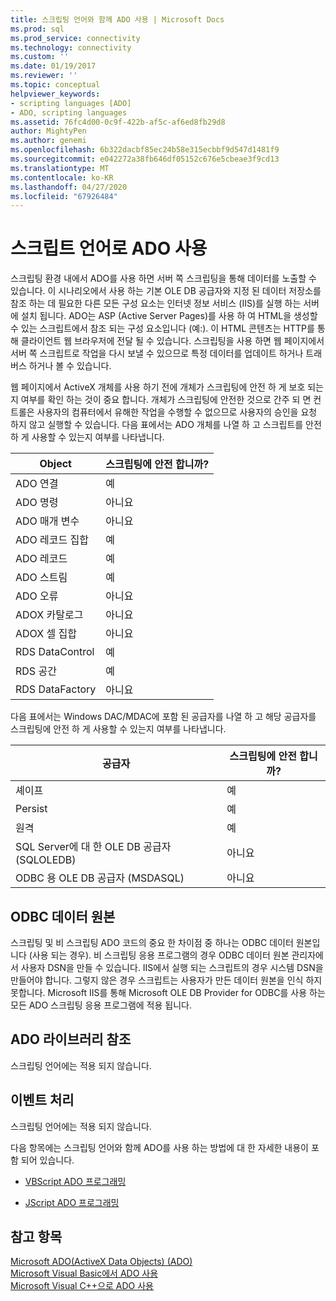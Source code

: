 ```yaml
---
title: 스크립팅 언어와 함께 ADO 사용 | Microsoft Docs
ms.prod: sql
ms.prod_service: connectivity
ms.technology: connectivity
ms.custom: ''
ms.date: 01/19/2017
ms.reviewer: ''
ms.topic: conceptual
helpviewer_keywords:
- scripting languages [ADO]
- ADO, scripting languages
ms.assetid: 76fc4d00-0c9f-422b-af5c-af6ed8fb29d8
author: MightyPen
ms.author: genemi
ms.openlocfilehash: 6b322dacbf85ec24b58e315ecbbf9d547d1481f9
ms.sourcegitcommit: e042272a38fb646df05152c676e5cbeae3f9cd13
ms.translationtype: MT
ms.contentlocale: ko-KR
ms.lasthandoff: 04/27/2020
ms.locfileid: "67926484"
---
```

# <a name="using-ado-with-scripting-languages"></a>스크립트 언어로 ADO 사용
스크립팅 환경 내에서 ADO를 사용 하면 서버 쪽 스크립팅을 통해 데이터를 노출할 수 있습니다. 이 시나리오에서 사용 하는 기본 OLE DB 공급자와 지정 된 데이터 저장소를 참조 하는 데 필요한 다른 모든 구성 요소는 인터넷 정보 서비스 (IIS)를 실행 하는 서버에 설치 됩니다. ADO는 ASP (Active Server Pages)를 사용 하 여 HTML을 생성할 수 있는 스크립트에서 참조 되는 구성 요소입니다 (예:). 이 HTML 콘텐츠는 HTTP를 통해 클라이언트 웹 브라우저에 전달 될 수 있습니다. 스크립팅을 사용 하면 웹 페이지에서 서버 쪽 스크립트로 작업을 다시 보낼 수 있으므로 특정 데이터를 업데이트 하거나 트래버스 하거나 볼 수 있습니다.  
  
 웹 페이지에서 ActiveX 개체를 사용 하기 전에 개체가 스크립팅에 안전 하 게 보호 되는지 여부를 확인 하는 것이 중요 합니다. 개체가 스크립팅에 안전한 것으로 간주 되 면 컨트롤은 사용자의 컴퓨터에서 유해한 작업을 수행할 수 없으므로 사용자의 승인을 요청 하지 않고 실행할 수 있습니다. 다음 표에서는 ADO 개체를 나열 하 고 스크립트를 안전 하 게 사용할 수 있는지 여부를 나타냅니다.  
  
|Object|스크립팅에 안전 합니까?|  
|------------|-------------------------|  
|ADO 연결|예|  
|ADO 명령|아니요|  
|ADO 매개 변수|아니요|  
|ADO 레코드 집합|예|  
|ADO 레코드|예|  
|ADO 스트림|예|  
|ADO 오류|아니요|  
|ADOX 카탈로그|아니요|  
|ADOX 셀 집합|아니요|  
|RDS DataControl|예|  
|RDS 공간|예|  
|RDS DataFactory|아니요|  
  
 다음 표에서는 Windows DAC/MDAC에 포함 된 공급자를 나열 하 고 해당 공급자를 스크립팅에 안전 하 게 사용할 수 있는지 여부를 나타냅니다.  
  
|공급자|스크립팅에 안전 합니까?|  
|--------------|-------------------------|  
|셰이프|예|  
|Persist|예|  
|원격|예|  
|SQL Server에 대 한 OLE DB 공급자 (SQLOLEDB)|아니요|  
|ODBC 용 OLE DB 공급자 (MSDASQL)|아니요|  
  
## <a name="odbc-data-sources"></a>ODBC 데이터 원본  
 스크립팅 및 비 스크립팅 ADO 코드의 중요 한 차이점 중 하나는 ODBC 데이터 원본입니다 (사용 되는 경우). 비 스크립팅 응용 프로그램의 경우 ODBC 데이터 원본 관리자에서 사용자 DSN을 만들 수 있습니다. IIS에서 실행 되는 스크립트의 경우 시스템 DSN을 만들어야 합니다. 그렇지 않은 경우 스크립트는 사용자가 만든 데이터 원본을 인식 하지 못합니다. Microsoft IIS를 통해 Microsoft OLE DB Provider for ODBC를 사용 하는 모든 ADO 스크립팅 응용 프로그램에 적용 됩니다.  
  
## <a name="referencing-the-ado-library"></a>ADO 라이브러리 참조  
 스크립팅 언어에는 적용 되지 않습니다.  
  
## <a name="handling-events"></a>이벤트 처리  
 스크립팅 언어에는 적용 되지 않습니다.  
  
 다음 항목에는 스크립팅 언어와 함께 ADO를 사용 하는 방법에 대 한 자세한 내용이 포함 되어 있습니다.  
  
-   [VBScript ADO 프로그래밍](../../../ado/guide/appendixes/vbscript-ado-programming.md)  
  
-   [JScript ADO 프로그래밍](../../../ado/guide/appendixes/jscript-ado-programming.md)  
  
## <a name="see-also"></a>참고 항목  
 [Microsoft ADO(ActiveX Data Objects) (ADO)](../../../ado/microsoft-activex-data-objects-ado.md)   
 [Microsoft Visual Basic에서 ADO 사용](../../../ado/guide/appendixes/using-ado-with-microsoft-visual-basic.md)   
 [Microsoft Visual C++으로 ADO 사용](../../../ado/guide/appendixes/using-ado-with-microsoft-visual-c.md)   

